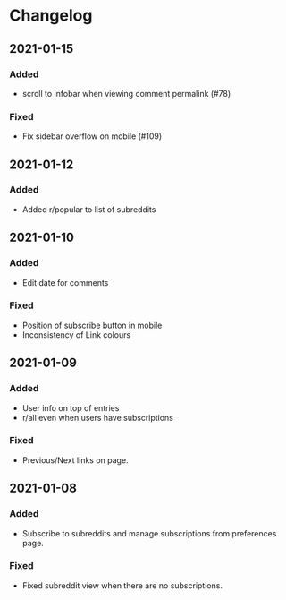 # Changelog
## 2021-01-15
### Added
-  scroll to infobar when viewing comment permalink (#78) 
### Fixed
- Fix sidebar overflow on mobile (#109)
## 2021-01-12
### Added
- Added r/popular to list of subreddits
## 2021-01-10
### Added
- Edit date for comments
### Fixed
- Position of subscribe button in mobile
- Inconsistency of Link colours
## 2021-01-09
### Added
- User info on top of entries
- r/all even when users have subscriptions
### Fixed
- Previous/Next links on page.
## 2021-01-08
### Added
- Subscribe to subreddits and manage subscriptions from preferences page.
### Fixed
- Fixed subreddit view when there are no subscriptions.








